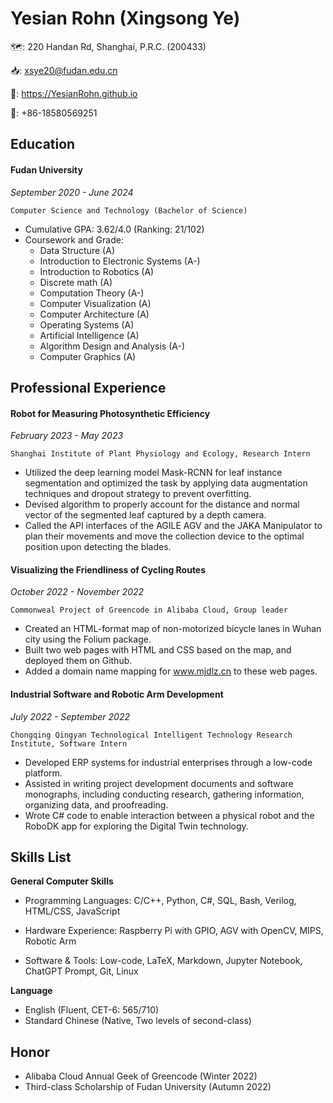 # Yesian Rohn (Xingsong Ye) 
🗺️: 220 Handan Rd, Shanghai, P.R.C. (200433)  

📥: xsye20@fudan.edu.cn  

🔗: https://YesianRohn.github.io  

📱: +86-18580569251  

## Education

#### Fudan University

*September 2020 - June 2024*  

`Computer Science and Technology (Bachelor of Science)`  

- Cumulative GPA: 3.62/4.0 (Ranking: 21/102)  
- Coursework and Grade: 
  - Data Structure (A)  
  - Introduction to Electronic Systems (A-)  
  - Introduction to Robotics (A)  
  - Discrete math (A)  
  - Computation Theory (A-)  
  - Computer Visualization (A)  
  - Computer Architecture (A)  
  - Operating Systems (A)  
  - Artificial Intelligence (A)
  - Algorithm Design and Analysis (A-)
  - Computer Graphics (A)

## Professional Experience

#### Robot for Measuring Photosynthetic Efficiency
*February 2023 - May 2023*  

`Shanghai Institute of Plant Physiology and Ecology, Research Intern`  

- Utilized the deep learning model Mask-RCNN for leaf instance segmentation and optimized the task by applying data augmentation techniques and dropout strategy to prevent overfitting.  
- Devised algorithm to properly account for the distance and normal vector of the segmented leaf captured by a depth camera.  
- Called the API interfaces of the AGILE AGV and the JAKA Manipulator to plan their movements and move the collection device to the optimal position upon detecting the blades.  

#### Visualizing the Friendliness of Cycling Routes
*October 2022 - November 2022*  

`Commonweal Project of Greencode in Alibaba Cloud, Group leader`  

- Created an HTML-format map of non-motorized bicycle lanes in Wuhan city using the Folium package.  
- Built two web pages with HTML and CSS based on the map, and deployed them on Github.  
- Added a domain name mapping for www.mjdlz.cn to these web pages.  

#### Industrial Software and Robotic Arm Development
*July 2022 - September 2022*  

`Chongqing Qingyan Technological Intelligent Technology Research Institute, Software Intern`  

- Developed ERP systems for industrial enterprises through a low-code platform.  
- Assisted in writing project development documents and software monographs, including conducting research, gathering information, organizing data, and proofreading.  
- Wrote C# code to enable interaction between a physical robot and the RoboDK app for exploring the Digital Twin technology.  

## Skills List

**General Computer Skills**  

- Programming Languages: C/C++, Python, C#, SQL, Bash, Verilog, HTML/CSS, JavaScript  

- Hardware Experience: Raspberry Pi with GPIO, AGV with OpenCV, MIPS, Robotic Arm  

- Software & Tools: Low-code, LaTeX, Markdown, Jupyter Notebook, ChatGPT Prompt, Git, Linux  

**Language**  

- English (Fluent, CET-6: 565/710)  
- Standard Chinese (Native, Two levels of second-class)

## Honor
- Alibaba Cloud Annual Geek of Greencode (Winter 2022)  
- Third-class Scholarship of Fudan University (Autumn 2022)
